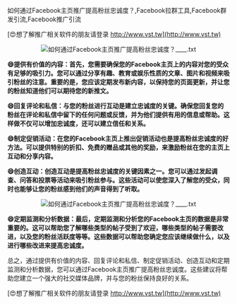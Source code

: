 如何通过Facebook主页推广提高粉丝忠诚度？,Facebook拉群工具,Facebook群发引流,Facebook推广引流

[😍想了解推广相关软件的朋友请登录 http://www.vst.tw](http://www.vst.tw)

 <center><img src="https://vst.tw/MP4/tuiguang/png/4.png" alt="如何通过Facebook主页推广提高粉丝忠诚度？____.txt"></center>

**😄提供有价值的内容：首先，您需要确保您的Facebook主页上的内容对您的受众有足够的吸引力。您可以通过分享有趣、教育或娱乐性质的文章、图片和视频来吸引粉丝的注意。重要的是，您应该定期发布新内容，以保持您的页面更新，并让您的粉丝知道他们可以期待您的新推文。**

**😄回复评论和私信：与您的粉丝进行互动是建立忠诚度的关键。确保您回复您的粉丝在评论和私信中留下的任何问题或反馈，并为他们提供有用的信息或帮助。这样做不仅可以增加忠诚度，还可以建立信任和关系。**

**😄制定促销活动：在您的Facebook主页上推出促销活动也是提高粉丝忠诚度的好方法。可以提供特别的折扣、免费的赠品或其他的奖励，来激励粉丝在您的主页上互动和分享内容。**

**😄创造互动：创造互动是提高粉丝忠诚度的关键因素之一。您可以通过发起调查、问答和投票等活动来吸引粉丝参与。这些活动可以使您深入了解您的受众，同时也能够让您的粉丝感到他们的声音得到了听取。**

 <center><img src="https://vst.tw/MP4/tuiguang/png/5.png" alt="如何通过Facebook主页推广提高粉丝忠诚度？____.txt"></center>

**😄定期监测和分析数据：最后，定期监测和分析您的Facebook主页的数据是非常重要的。这可以帮助您了解哪些类型的帖子受到了欢迎，哪些类型的帖子需要改进，以及您的粉丝活跃度等等。这些数据可以帮助您确定您应该继续做什么，以及进行哪些改进来提高忠诚度。**

总之，通过提供有价值的内容、回复评论和私信、制定促销活动、创造互动和定期监测和分析数据，您可以通过Facebook主页推广提高粉丝忠诚度。这些建议将帮助您建立一个强大的社交媒体品牌，并与您的粉丝保持良好的关系。

[😍想了解推广相关软件的朋友请登录 http://www.vst.tw](http://www.vst.tw)



